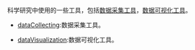 科学研究中使用的一些工具，包括[数据采集工具](https://github.com/ShenJunkun/AcademicResearchTools/tree/master/dataCollecting)，[数据可视化工具](https://github.com/ShenJunkun/AcademicResearchTools/tree/master/dataVisualization)。

- [dataCollecting](https://github.com/ShenJunkun/AcademicResearchTools/tree/master/dataCollecting):数据采集工具。

- [dataVisualization](https://github.com/ShenJunkun/AcademicResearchTools/tree/master/dataVisualization):数据可视化工具。